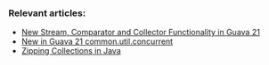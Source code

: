 ### Relevant articles:
- [New Stream, Comparator and Collector Functionality in Guava 21](http://www.baeldung.com/guava-21-new)
- [New in Guava 21 common.util.concurrent](http://www.baeldung.com/guava-21-util-concurrent)
- [Zipping Collections in Java](http://www.baeldung.com/java-collections-zip)
